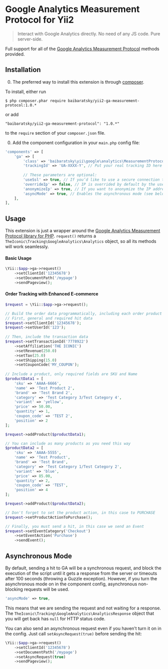 Google Analytics Measurement Protocol for Yii2
==============================================

>Interact with Google Analytics directly. No need of any JS code. Pure server-side.

Full support for all of the
[Google Analytics Measurement Protocol](https://developers.google.com/analytics/devguides/collection/protocol/v1/)
methods provided.


Installation
------------
0. The preferred way to install this extension is through [composer](http://getcomposer.org/download/). 

 To install, either run
 ```
 $ php composer.phar require baibaratsky/yii2-ga-measurement-protocol:1.0.*
 ```
 or add
 ```
 "baibaratsky/yii2-ga-measurement-protocol": "1.0.*"
 ```
 to the `require` section of your `composer.json` file.

0. Add the component configuration in your `main.php` config file:
 ```php
 'components' => [
     'ga' => [
         'class' => 'baibaratsky\yii\google\analytics\MeasurementProtocol',
         'trackingId' => 'UA-XXXX-Y', // Put your real tracking ID here
         
         // These parameters are optional:
         'useSsl' => true, // If you’d like to use a secure connection to the Google servers
         'overrideIp' => false, // IP is overrided by default by the user’s one, but you can turn it off
         'anonymizeIp' => true, // If you want to anonymize the IP address of the sender
         'asyncMode' => true, // Enables the asynchronous mode (see below) 
     ],
 ],
 ```


Usage
-----
This extension is just a wrapper around the
[Google Analytics Measurement Protocol library for PHP](https://github.com/theiconic/php-ga-measurement-protocol).
`request()` returns a `TheIconic\Tracking\GoogleAnalytics\Analytics` object, so all its methods will work seamlessly.

#### Basic Usage
```php
\Yii::$app->ga->request()
    ->setClientId('12345678')
    ->setDocumentPath('/mypage')
    ->sendPageview();
```

#### Order Tracking with Enhanced E-commerce

```php
$request = \Yii::$app->ga->request();

// Build the order data programmatically, including each order product in the payload
// First, general and required hit data
$request->setClientId('12345678');
$request->setUserId('123');
    
// Then, include the transaction data 
$request->setTransactionId('7778922')
    ->setAffiliation('THE ICONIC')
    ->setRevenue(250.0)
    ->setTax(25.0)
    ->setShipping(15.0)
    ->setCouponCode('MY_COUPON');
    
// Include a product, only required fields are SKU and Name
$productData1 = [
    'sku' => 'AAAA-6666',
    'name' => 'Test Product 2',
    'brand' => 'Test Brand 2',
    'category' => 'Test Category 3/Test Category 4',
    'variant' => 'yellow',
    'price' => 50.00,
    'quantity' => 1,
    'coupon_code' => 'TEST 2',
    'position' => 2
];

$request->addProduct($productData1);

// You can include as many products as you need this way
$productData2 = [
    'sku' => 'AAAA-5555',
    'name' => 'Test Product',
    'brand' => 'Test Brand',
    'category' => 'Test Category 1/Test Category 2',
    'variant' => 'blue',
    'price' => 85.00,
    'quantity' => 2,
    'coupon_code' => 'TEST',
    'position' => 4
];

$request->addProduct($productData2);

// Don't forget to set the product action, in this case to PURCHASE
$request->setProductActionToPurchase();

// Finally, you must send a hit, in this case we send an Event
$request->setEventCategory('Checkout')
    ->setEventAction('Purchase')
    ->sendEvent();
```


Asynchronous Mode
-----------------
By default, sending a hit to GA will be a synchronous request, and block the execution of the script until it gets
a response from the server or timeouts after 100 seconds (throwing a Guzzle exception). However, if you turn
the asynchronous mode on in the component config, asynchronous non-blocking requests will be used. 
```php
'asyncMode' => true,
```
This means that we are sending the request and not waiting for a response.
The `TheIconic\Tracking\GoogleAnalytics\AnalyticsResponse` object that you will get back has `null` for HTTP status code.

You can also send an asynchronous request even if you haven’t turn it on in the config. Just call `setAsyncRequest(true)`
before sending the hit:
```php
\Yii::$app->ga->request()
    ->setClientId('12345678')
    ->setDocumentPath('/mypage')
    ->setAsyncRequest(true)
    ->sendPageview();
```
